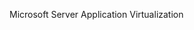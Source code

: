 <Token xmlns:xlink="http://www.w3.org/1999/xlink">Microsoft Server Application Virtualization</Token>